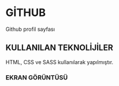 <h1> GİTHUB </h1>

Github profil sayfası 

<h2> KULLANILAN TEKNOLİJİLER </h2>
  
  HTML, CSS ve SASS kullanılarak yapılmıştır.

<h3> EKRAN GÖRÜNTÜSÜ </h3>
